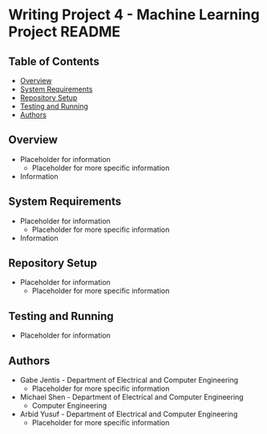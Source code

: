 # Writing Project 4 - Machine Learning Project README

## Table of Contents
* [Overview](#overview)
* [System Requirements](#system-requirements)
* [Repository Setup](#repository-setup)
* [Testing and Running](#testing-and-running)
* [Authors](#authors)

## Overview
* Placeholder for information
  * Placeholder for more specific information
* Information

## System Requirements
* Placeholder for information
  * Placeholder for more specific information
* Information

## Repository Setup
* Placeholder for information
  * Placeholder for more specific information
## Testing and Running
* Placeholder for information

## Authors
* Gabe Jentis - Department of Electrical and Computer Engineering
  * Placeholder for more specific information
* Michael Shen - Department of Electrical and Computer Engineering
  * Computer Engineering
* Arbid Yusuf - Department of Electrical and Computer Engineering
  * Placeholder for more specific information
